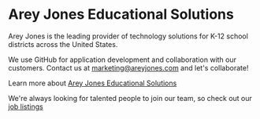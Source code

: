 # Arey Jones Educational Solutions

Arey Jones is the leading provider of technology solutions for K-12 school districts across the United States.

We use GitHub for application development and collaboration with our customers. Contact us at marketing@areyjones.com and let's collaborate!

Learn more about [Arey Jones Educational Solutions](//www.areyjones.com)

We're always looking for talented people to join our team, so check out our [job listings](//www.areyjones.com/careers)
